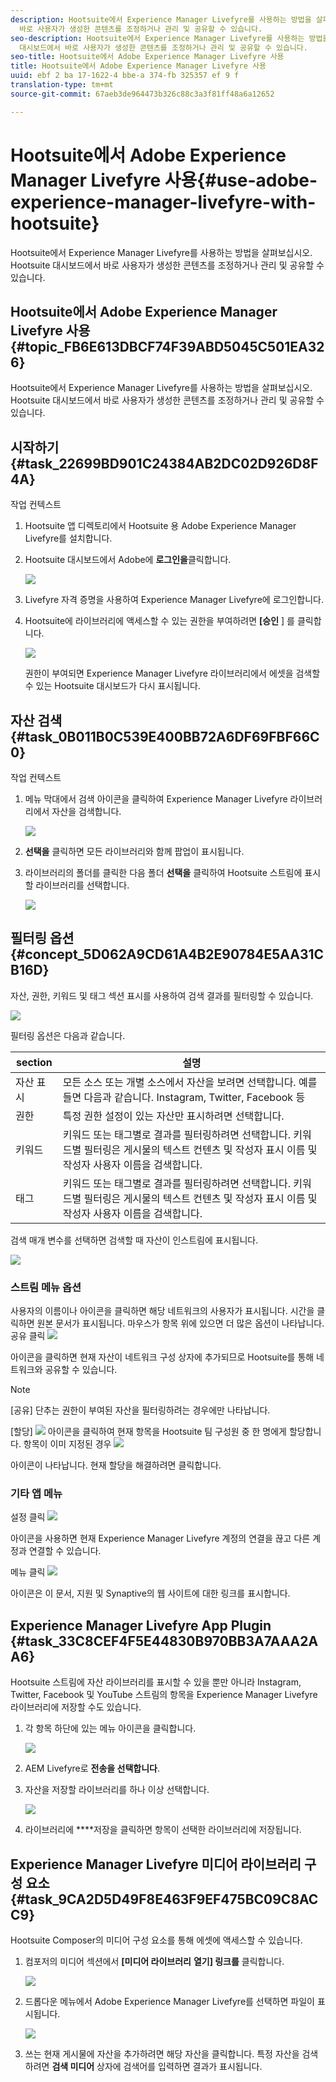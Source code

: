 ```yaml
---
description: Hootsuite에서 Experience Manager Livefyre를 사용하는 방법을 살펴보십시오. Hootsuite 대시보드에서
  바로 사용자가 생성한 콘텐츠를 조정하거나 관리 및 공유할 수 있습니다.
seo-description: Hootsuite에서 Experience Manager Livefyre를 사용하는 방법을 살펴보십시오. Hootsuite
  대시보드에서 바로 사용자가 생성한 콘텐츠를 조정하거나 관리 및 공유할 수 있습니다.
seo-title: Hootsuite에서 Adobe Experience Manager Livefyre 사용
title: Hootsuite에서 Adobe Experience Manager Livefyre 사용
uuid: ebf 2 ba 17-1622-4 bbe-a 374-fb 325357 ef 9 f
translation-type: tm+mt
source-git-commit: 67aeb3de964473b326c88c3a3f81ff48a6a12652

---
```



# Hootsuite에서 Adobe Experience Manager Livefyre 사용{#use-adobe-experience-manager-livefyre-with-hootsuite}

Hootsuite에서 Experience Manager Livefyre를 사용하는 방법을 살펴보십시오. Hootsuite 대시보드에서 바로 사용자가 생성한 콘텐츠를 조정하거나 관리 및 공유할 수 있습니다.

## Hootsuite에서 Adobe Experience Manager Livefyre 사용 {#topic_FB6E613DBCF74F39ABD5045C501EA326}

Hootsuite에서 Experience Manager Livefyre를 사용하는 방법을 살펴보십시오. Hootsuite 대시보드에서 바로 사용자가 생성한 콘텐츠를 조정하거나 관리 및 공유할 수 있습니다.

## 시작하기 {#task_22699BD901C24384AB2DC02D926D8F4A}

작업 컨텍스트

1. Hootsuite 앱 디렉토리에서 Hootsuite 용 Adobe Experience Manager Livefyre를 설치합니다.

1. Hootsuite 대시보드에서 Adobe에 **로그인을**클릭합니다.

   ![](assets/hootsuite-login.png)

1. Livefyre 자격 증명을 사용하여 Experience Manager Livefyre에 로그인합니다.
1. Hootsuite에 라이브러리에 액세스할 수 있는 권한을 부여하려면 **[승인** ] 를 클릭합니다.

   ![](assets/hootsuite-authorize.png)

   권한이 부여되면 Experience Manager Livefyre 라이브러리에서 에셋을 검색할 수 있는 Hootsuite 대시보드가 다시 표시됩니다.

## 자산 검색 {#task_0B011B0C539E400BB72A6DF69FBF66C0}

작업 컨텍스트

1. 메뉴 막대에서 검색 아이콘을 클릭하여 Experience Manager Livefyre 라이브러리에서 자산을 검색합니다.

   ![](assets/hootsuite-search.png)

1. **선택을** 클릭하면 모든 라이브러리와 함께 팝업이 표시됩니다.
1. 라이브러리의 폴더를 클릭한 다음 폴더 **선택을** 클릭하여 Hootsuite 스트림에 표시할 라이브러리를 선택합니다.

   ![](assets/hootsuite-select.png)

## 필터링 옵션 {#concept_5D062A9CD61A4B2E90784E5AA31CB16D}

자산, 권한, 키워드 및 태그 섹션 표시를 사용하여 검색 결과를 필터링할 수 있습니다.

![](assets/hootsuite-filters.png)

필터링 옵션은 다음과 같습니다.

| section | 설명 |
|--- |--- |
| 자산 표시 | 모든 소스 또는 개별 소스에서 자산을 보려면 선택합니다. 예를 들면 다음과 같습니다. Instagram, Twitter, Facebook 등 |
| 권한 | 특정 권한 설정이 있는 자산만 표시하려면 선택합니다. |
| 키워드 | 키워드 또는 태그별로 결과를 필터링하려면 선택합니다. 키워드별 필터링은 게시물의 텍스트 컨텐츠 및 작성자 표시 이름 및 작성자 사용자 이름을 검색합니다. |
| 태그 | 키워드 또는 태그별로 결과를 필터링하려면 선택합니다. 키워드별 필터링은 게시물의 텍스트 컨텐츠 및 작성자 표시 이름 및 작성자 사용자 이름을 검색합니다. |

검색 매개 변수를 선택하면 검색할 때 자산이 인스트림에 표시됩니다.

![](assets/hootsuite-stream.png)

### 스트림 메뉴 옵션

사용자의 이름이나 아이콘을 클릭하면 해당 네트워크의 사용자가 표시됩니다. 시간을 클릭하면 원본 문서가 표시됩니다. 마우스가 항목 위에 있으면 더 많은 옵션이 나타납니다. 공유 클릭 ![](assets/share.png)

아이콘을 클릭하면 현재 자산이 네트워크 구성 상자에 추가되므로 Hootsuite를 통해 네트워크와 공유할 수 있습니다.

>[!NOTE]
>
>[공유] 단추는 권한이 부여된 자산을 필터링하려는 경우에만 나타납니다.

[할당] ![](assets/assign.png) 아이콘을 클릭하여 현재 항목을 Hootsuite 팀 구성원 중 한 명에게 할당합니다. 항목이 이미 지정된 경우 ![](assets/resolve.png)

아이콘이 나타납니다. 현재 할당을 해결하려면 클릭합니다.

### 기타 앱 메뉴

설정 클릭 ![](assets/settings.png)

아이콘을 사용하면 현재 Experience Manager Livefyre 계정의 연결을 끊고 다른 계정과 연결할 수 있습니다.

메뉴 클릭 ![](assets/menu.png)

아이콘은 이 문서, 지원 및 Synaptive의 웹 사이트에 대한 링크를 표시합니다.

## Experience Manager Livefyre App Plugin {#task_33C8CEF4F5E44830B970BB3A7AAA2AA6}

Hootsuite 스트림에 자산 라이브러리를 표시할 수 있을 뿐만 아니라 Instagram, Twitter, Facebook 및 YouTube 스트림의 항목을 Experience Manager Livefyre 라이브러리에 저장할 수도 있습니다.

1. 각 항목 하단에 있는 메뉴 아이콘을 클릭합니다.

   ![](assets/hootsuite-menu-icon.png)

1. AEM Livefyre로 **전송을 선택합니다**.
1. 자산을 저장할 라이브러리를 하나 이상 선택합니다.

   ![](assets/hootsuite-save.png)

1. 라이브러리에 ****저장을 클릭하면 항목이 선택한 라이브러리에 저장됩니다.

## Experience Manager Livefyre 미디어 라이브러리 구성 요소 {#task_9CA2D5D49F8E463F9EF475BC09C8ACC9}

Hootsuite Composer의 미디어 구성 요소를 통해 에셋에 액세스할 수 있습니다.

1. 컴포저의 미디어 섹션에서 **[미디어 라이브러리** **열기] 링크를** 클릭합니다.

   ![](assets/hootsuite-open-media-library.png)

1. 드롭다운 메뉴에서 Adobe Experience Manager Livefyre를 선택하면 파일이 표시됩니다.

   ![](assets/hootsuite-aem-files.png)

1. 쓰는 현재 게시물에 자산을 추가하려면 해당 자산을 클릭합니다. 특정 자산을 검색하려면 **검색 미디어** 상자에 검색어를 입력하면 결과가 표시됩니다.

